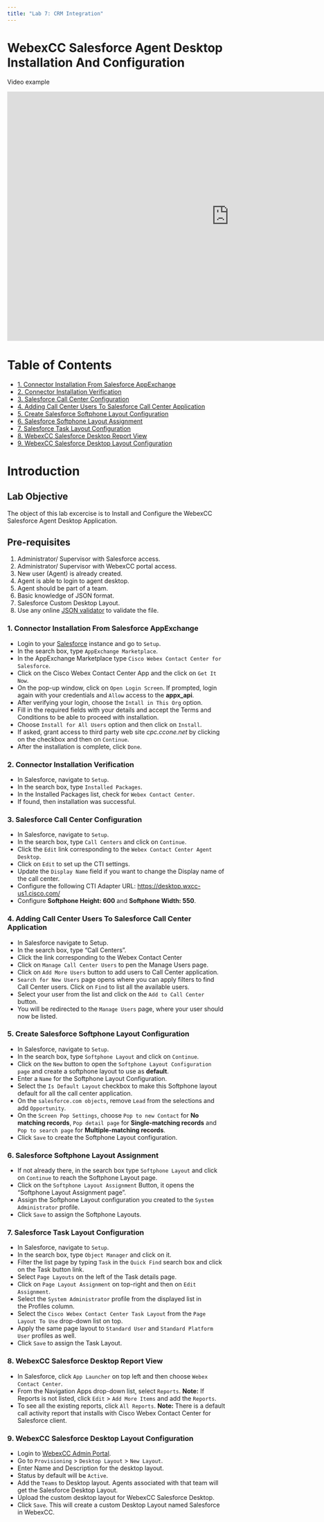 ```yaml
---
title: "Lab 7: CRM Integration"
---
```


# WebexCC Salesforce Agent Desktop Installation And Configuration

Video example


<iframe width="1024" height="576" src="https://youtube.com/embed/VQuxq5yGo2M?rel=0" title="CRM Integration" frameborder="0" allow="accelerometer; autoplay; clipboard-write; encrypted-media; gyroscope; picture-in-picture" allowfullscreen></iframe>

# Table of Contents

- [1. Connector Installation From Salesforce AppExchange](#1-connector-installation-from-salesforce-appexchange)
- [2. Connector Installation Verification](#2-connector-installation-verification)
- [3. Salesforce Call Center Configuration](#3-salesforce-call-center-configuration)
- [4. Adding Call Center Users To Salesforce Call Center Application](#4-adding-call-center-users-to-salesforce-call-center-application)
- [5. Create Salesforce Softphone Layout Configuration](#5-create-salesforce-softphone-layout-configuration)
- [6. Salesforce Softphone Layout Assignment](#6-salesforce-softphone-layout-assignment)
- [7. Salesforce Task Layout Configuration](#7-salesforce-task-layout-configuration)
- [8. WebexCC Salesforce Desktop Report View](#8-webexcc-salesforce-desktop-report-view)
- [9. WebexCC Salesforce Desktop Layout Configuration](#9-webexcc-salesforce-desktop-layout-configuration)

# Introduction

## Lab Objective

The object of this lab excercise is to Install and Configure the WebexCC Salesforce Agent Desktop Application.

## Pre-requisites

1. Administrator/ Supervisor with Salesforce access​.
2. Administrator/ Supervisor with WebexCC portal access​.
3. New user (Agent) is already created​.
4. Agent is able to login to agent desktop​.
5. Agent should be part of a team​.
6. Basic knowledge of JSON format​.
7. Salesforce Custom Desktop Layout.
8. Use any online [JSON validator](https://jsonlint.com/) to validate the file​.


### 1. Connector Installation From Salesforce AppExchange

- Login to your [Salesforce](https://login.salesforce.com) instance and go to `Setup`.
- In the search box, type `AppExchange Marketplace`.
- In the AppExchange Marketplace type `Cisco Webex Contact Center for Salesforce`.
- Click on the Cisco Webex Contact Center App and the click on `Get It Now`.
- On the pop-up window, click on `Open Login Screen`. If prompted, login again with your credentials and `Allow` access to the **appx_api**.
- After verifying your login, choose the `Intall in This Org` option.
- Fill in the required fields with your details and accept the Terms and Conditions to be able to proceed with installation.
- Choose `Install for All Users` option and then click on `Install`.
- If asked, grant access to third party web site _cpc.ccone.net_ by clicking on the checkbox and then on `Continue`. 
- After the installation is complete, click `Done`.

### 2. Connector Installation Verification

- In Salesforce, navigate to `Setup`.
- In the search box, type `Installed Packages`.
- In the Installed Packages list, check for `Webex Contact Center`.
- If found, then installation was successful.

### 3. Salesforce Call Center Configuration

- In Salesforce, navigate to `Setup`.
- In the search box, type `Call Centers` and click on `Continue`.
- Click the `Edit` link corresponding to the `Webex Contact Center Agent Desktop`.
- Click on `Edit` to set up the CTI settings.
- Update the `Display Name` field if you want to change the Display name of the call center.
- Configure the following CTI Adapter URL: https://desktop.wxcc-us1.cisco.com/
- Configure **Softphone Height: 600** and **Softphone Width: 550**. 


### 4. Adding Call Center Users To Salesforce Call Center Application
- In Salesforce navigate to Setup.
- In the search box, type “Call Centers”.
- Click the link corresponding to the Webex Contact Center
- Click on `Manage Call Center Users` to pen the Manage Users page.
- Click on `Add More Users` button to add users to Call Center application.
- `Search for New Users` page opens where you can apply filters to find Call Center users. Click on `Find` to list all the available users.
- Select your user from the list and click on the `Add to Call Center` button.
- You will be redirected to the `Manage Users` page, where your user should now be listed.

### 5. Create Salesforce Softphone Layout Configuration

- In Salesforce, navigate to `Setup`.
- In the search box, type `Softphone Layout` and click on `Continue`.
- Click on the `New` button to open the `Softphone Layout Configuration page` and create a softphone layout to use as **default**. 
- Enter a `Name` for the Softphone Layout Configuration. 
- Select the `Is Default Layout` checkbox to make this Softphone layout default for all the call center application.
- On the `salesforce.com objects`, remove `Lead` from the selections and add `Opportunity`.
- On the `Screen Pop Settings`, choose `Pop to new Contact` for **No matching records**, `Pop detail page` for **Single-matching records** and `Pop to search page` for **Multiple-matching records**.
- Click `Save` to create the Softphone Layout configuration.

### 6. Salesforce Softphone Layout Assignment

- If not already there, in the search box type `Softphone Layout` and click on `Continue` to reach the Softphone Layout page.
- Click on the `Softphone Layout Assignment` Button, it opens the “Softphone Layout Assignment page”. 
- Assign the Softphone Layout configuration you created to the `System Administrator` profile.
- Click `Save` to assign the Softphone Layouts.

### 7. Salesforce Task Layout Configuration 

- In Salesforce, navigate to `Setup`.
- In the search box, type `Object Manager` and click on it. 
- Filter the list page by typing `Task` in the `Quick Find` search box and click on the Task button link.
- Select `Page Layouts` on the left of the Task details page.
- Click on `Page Layout Assignment` on top-right and then on `Edit Assignment`.
- Select the `System Administrator` profile from the displayed list in the Profiles column.
- Select the `Cisco Webex Contact Center Task Layout` from the `Page Layout To Use` drop-down list on top.
- Apply the same page layout to `Standard User` and `Standard Platform User` profiles as well.
- Click `Save` to assign the Task Layout.

### 8. WebexCC Salesforce Desktop Report View 

- In Salesforce, click `App Launcher` on top left and then choose `Webex Contact Center`.
- From the Navigation Apps drop-down list, select `Reports`. **Note:** If Reports is not listed, click `Edit` > `Add More Items` and add the `Reports`.
- To see all the existing reports, click `All Reports`. **Note:** There is a default call activity report that installs with Cisco Webex Contact Center for Salesforce client.

### 9. WebexCC Salesforce Desktop Layout Configuration 

- Login to [WebexCC Admin Portal](https://portal.wxcc-us1.cisco.com/portal/home.html).
- Go to `Provisioning` >  `Desktop Layout` > `New Layout`.
- Enter Name and Description for the desktop layout.
- Status by default will be `Active`. 
- Add the `Teams` to Desktop layout. Agents associated with that team will get the Salesforce Desktop Layout.
- Upload the custom desktop layout for WebexCC Salesforce Desktop.
- Click `Save`. This will create a custom Desktop Layout named Salesforce in WebexCC.

